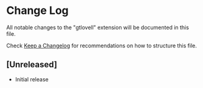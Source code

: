 # Change Log
All notable changes to the "gtlovell" extension will be documented in this file.

Check [Keep a Changelog](http://keepachangelog.com/) for recommendations on how to structure this file.

## [Unreleased]
- Initial release
